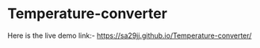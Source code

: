 # Temperature-converter
Here is the live demo link:-  https://sa29jj.github.io/Temperature-converter/
